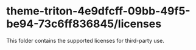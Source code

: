 # theme-triton-4e9dfcff-09bb-49f5-be94-73c6ff836845/licenses

This folder contains the supported licenses for third-party use.
